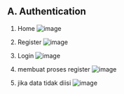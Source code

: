 A. Authentication
-
1. Home
![image](https://github.com/user-attachments/assets/3ba6e6fe-dc85-411d-8a3d-0710d5754dd7)

2. Register
![image](https://github.com/user-attachments/assets/dc1436e2-81a4-493b-a189-ccccf27ba67d)

3. Login
![image](https://github.com/user-attachments/assets/e8b5d6e4-039e-4ccf-831b-b6847942f319)

4. membuat proses register
![image](https://github.com/user-attachments/assets/ee992040-34af-492b-ac2d-0982aef38824)

5. jika data tidak diisi
![image](https://github.com/user-attachments/assets/c129007c-d5a7-47ac-a5c5-912305226608)

